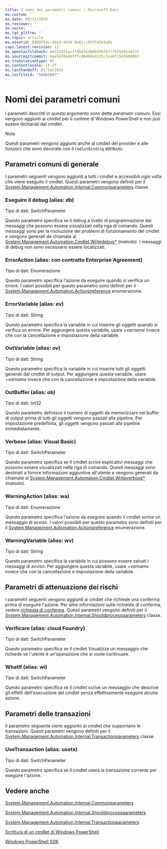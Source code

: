 ```yaml
---
title: I nomi dei parametri comuni | Microsoft Docs
ms.custom: ''
ms.date: 09/13/2016
ms.reviewer: ''
ms.suite: ''
ms.tgt_pltfrm: ''
ms.topic: article
ms.assetid: 0db9f54c-4014-4450-9e81-c9f5fe562a0e
caps.latest.revision: 12
ms.openlocfilehash: a421d151ac3fdbb763668dd6fbf775f5b91a833f
ms.sourcegitcommit: 6ae5b50a4b3ffcd649de1525c3ce6f15d3669082
ms.translationtype: MT
ms.contentlocale: it-IT
ms.lasthandoff: 02/14/2019
ms.locfileid: "56863647"
---
```

# <a name="common-parameter-names"></a>Nomi dei parametri comuni

I parametri descritti in questo argomento sono dette *parametri comuni*. Essi vengono aggiunti ai cmdlet per il runtime di Windows PowerShell e non può essere dichiarati dal cmdlet.

> [!NOTE]
> Questi parametri vengono aggiunti anche al cmdlet del provider e alle funzioni che sono decorate con il `CmdletBinding` attributo.

## <a name="general-common-parameters"></a>Parametri comuni di generale

I parametri seguenti vengono aggiunti a tutti i cmdlet e accessibili ogni volta che viene eseguito il cmdlet. Questi parametri vengono definiti per il [System.Management.Automation.Internal.Commonparameters](/dotnet/api/System.Management.Automation.Internal.CommonParameters) classe.

### <a name="debug-alias-db"></a>Eseguire il debug (alias: db)

Tipo di dati: SwitchParameter

Questo parametro specifica se il debug a livello di programmazione dei messaggi che possono essere visualizzati nella riga di comando. Questi messaggi sono per la risoluzione dei problemi di funzionamento del cmdlet e vengono generati da chiamate al [System.Management.Automation.Cmdlet.Writedebug*](/dotnet/api/System.Management.Automation.Cmdlet.WriteDebug) (metodo). I messaggi di debug non sono necessario essere localizzati.

### <a name="erroraction-alias-ea"></a>ErrorAction (alias: con contratto Enterprise Agreement)

Tipo di dati: Enumerazione

Questo parametro specifica l'azione da eseguire quando si verifica un errore. I valori possibili per questo parametro sono definiti per il [System.Management.Automation.Actionpreference](/dotnet/api/System.Management.Automation.ActionPreference) enumerazione.

### <a name="errorvariable-alias-ev"></a>ErrorVariable (alias: ev)

Tipo di dati: String

Questo parametro specifica la variabile in cui inserire gli oggetti quando si verifica un errore. Per aggiungere questa variabile, usare +*varname* invece che con la cancellazione e impostazione della variabile.

### <a name="outvariable-alias-ov"></a>OutVariable (alias: ov)

Tipo di dati: String

Questo parametro specifica la variabile in cui inserire tutti gli oggetti generati dal cmdlet di output. Per aggiungere questa variabile, usare +*varname* invece che con la cancellazione e impostazione della variabile.

### <a name="outbuffer-alias-ob"></a>OutBuffer (alias: ob)

Tipo di dati: Int32

Questo parametro definisce il numero di oggetti da memorizzare nel buffer di output prima di tutti gli oggetti vengono passati alla pipeline. Per impostazione predefinita, gli oggetti vengono passati alla pipeline immediatamente.

### <a name="verbose-alias-vb"></a>Verbose (alias: Visual Basic)

Tipo di dati: SwitchParameter

Questo parametro specifica se il cmdlet scrive esplicativi messaggi che possono essere visualizzati nella riga di comando. Questi messaggi sono destinati a fornire informazioni aggiuntive all'utente e vengono generati da chiamate al [System.Management.Automation.Cmdlet.Writeverbose*](/dotnet/api/System.Management.Automation.Cmdlet.WriteVerbose) (metodo).

### <a name="warningaction-alias-wa"></a>WarningAction (alias: wa)

Tipo di dati: Enumerazione

Questo parametro specifica l'azione da eseguire quando il cmdlet scrive un messaggio di avviso. I valori possibili per questo parametro sono definiti per il [System.Management.Automation.Actionpreference](/dotnet/api/System.Management.Automation.ActionPreference) enumerazione.

### <a name="warningvariable-alias-wv"></a>WarningVariable (alias: wv)

Tipo di dati: String

Questo parametro specifica la variabile in cui possono essere salvati i messaggi di avviso. Per aggiungere questa variabile, usare +*varname* invece che con la cancellazione e impostazione della variabile.

## <a name="risk-mitigation-parameters"></a>Parametri di attenuazione dei rischi

I parametri seguenti vengono aggiunti ai cmdlet che richiede una conferma prima di eseguire l'azione. Per altre informazioni sulle richieste di conferma, vedere [richiesta di conferma](./requesting-confirmation-from-cmdlets.md). Questi parametri vengono definiti per il [System.Management.Automation.Internal.Shouldprocessparameters](/dotnet/api/System.Management.Automation.Internal.ShouldProcessParameters) classe.

### <a name="confirm-alias-cf"></a>Verificare (alias: cloud Foundry)

Tipo di dati: SwitchParameter

Questo parametro specifica se il cmdlet Visualizza un messaggio che richiede se l'utente è un'operazione che si vuole continuare.

### <a name="whatif-alias-wi"></a>WhatIf (alias: wi)

Tipo di dati: SwitchParameter

Questo parametro specifica se il cmdlet scrive un messaggio che descrive gli effetti dell'esecuzione del cmdlet senza effettivamente eseguire alcuna azione.

## <a name="transaction-parameters"></a>Parametri delle transazioni

Il parametro seguente viene aggiunto ai cmdlet che supportano le transazioni. Questi parametri vengono definiti per il [System.Management.Automation.Internal.Transactionparameters](/dotnet/api/System.Management.Automation.Internal.TransactionParameters) classe.

### <a name="usetransaction-alias-usetx"></a>UseTransaction (alias: usetx)

Tipo di dati: SwitchParameter

Questo parametro specifica se il cmdlet userà la transazione corrente per eseguire l'azione.

## <a name="see-also"></a>Vedere anche

[System.Management.Automation.Internal.Commonparameters](/dotnet/api/System.Management.Automation.Internal.CommonParameters)

[System.Management.Automation.Internal.Shouldprocessparameters](/dotnet/api/System.Management.Automation.Internal.ShouldProcessParameters)

[System.Management.Automation.Internal.Transactionparameters](/dotnet/api/System.Management.Automation.Internal.TransactionParameters)

[Scrittura di un cmdlet di Windows PowerShell](./writing-a-windows-powershell-cmdlet.md)

[Windows PowerShell SDK](../windows-powershell-reference.md)
